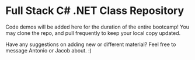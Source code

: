 # Full Stack C# .NET Class Repository

Code demos will be added here for the duration of the entire bootcamp!
You may clone the repo, and pull frequently to keep your local copy updated.

Have any suggestions on adding new or different material? Feel free to message Antonio or Jacob about. :) 
